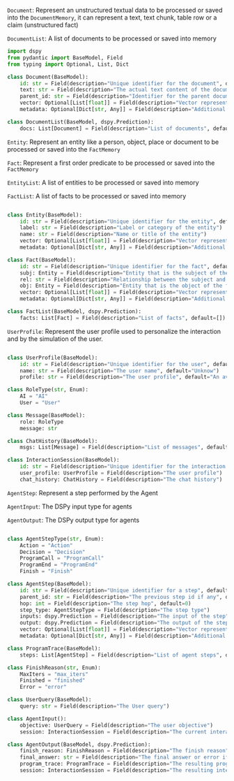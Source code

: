 
`Document`: Represent an unstructured textual data to be processed or saved into the `DocumentMemory`, it can represent a text, text chunk, table row or a claim (unstructured fact)

`DocumentList`: A list of documents to be processed or saved into memory
  
```python
import dspy
from pydantic import BaseModel, Field
from typing import Optional, List, Dict

class Document(BaseModel):
	id: str = Field(description="Unique identifier for the document", default_factory=uuid4)
	text: str = Field(description="The actual text content of the document")
	parent_id: str = Field(description="Identifier for the parent document", default="")
	vector: Optional[List[float]] = Field(description="Vector representation of the document", default=None)
	metadata: Optional[Dict[str, Any]] = Field(description="Additional information about the document", default=None)

class DocumentList(BaseModel, dspy.Prediction):
	docs: List[Document] = Field(description="List of documents", default=[])

``` 

`Entity`: Represent an entity like a person, object, place or document to be processed or saved into the `FactMemory`

`Fact`: Represent a first order predicate to be processed or saved into the `FactMemory`

`EntityList`: A list of entities to be processed or saved into memory

`FactList`: A list of facts to be processed or saved into memory
  
```python

class Entity(BaseModel):
	id: str = Field(description="Unique identifier for the entity", default_factory=uuid4)
	label: str = Field(description="Label or category of the entity")
	name: str = Field(description="Name or title of the entity")
	vector: Optional[List[float]] = Field(description="Vector representation of the entity", default=None)
	metadata: Optional[Dict[str, Any]] = Field(description="Additional information about the entity", default=None)

class Fact(BaseModel):
	id: str = Field(description="Unique identifier for the fact", default_factory=uuid4)
	subj: Entity = Field(description="Entity that is the subject of the fact")
	rel: str = Field(description="Relationship between the subject and object entities")
	obj: Entity = Field(description="Entity that is the object of the fact")
	vector: Optional[List[float]] = Field(description="Vector representation of the fact", default=None)
	metadata: Optional[Dict[str, Any]] = Field(description="Additional information about the fact", default=None)

class FactList(BaseModel, dspy.Prediction):
	facts: List[Fact] = Field(description="List of facts", default=[])

```

`UserProfile`: Represent the user profile used to personalize the interaction and by the simulation of the user.
  
```python

class UserProfile(BaseModel):
	id: str = Field(description="Unique identifier for the user", default_factory=uuid4)
	name: str = Field(description="The user name", default="Unknow")
	profile: str = Field(description="The user profile", default="An average User")

class RoleType(str, Enum):
	AI = "AI"
	User = "User"

class Message(BaseModel):
	role: RoleType
	message: str

class ChatHistory(BaseModel):
	msgs: List[Message] = Field(description="List of messages", default=[])

class InteractionSession(BaseModel):
	id: str = Field(description="Unique identifier for the interaction session", default_factory=uuid4)
	user_profile: UserProfile = Field(description="The user profile")
	chat_history: ChatHistory = Field(description="The chat history")

```

`AgentStep`: Represent a step performed by the Agent 

`AgentInput`: The DSPy input type for agents

`AgentOutput`: The DSPy output type for agents
  
```python

class AgentStepType(str, Enum):
	Action = "Action"
	Decision = "Decision"
	ProgramCall = "ProgramCall"
	ProgramEnd = "ProgramEnd"
	Finish = "Finish"

class AgentStep(BaseModel):
	id: str = Field(description="Unique identifier for a step", default_factory=uuid4)
	parent_id: str = Field(description="The previous step id if any", default="")
	hop: int = Field(description="The step hop", default=0)
	step_type: AgentStepType = Field(description="The step type")
	inputs: dspy.Prediction = Field(description="The input of the step", default=None)
	output: dspy.Prediction = Field(description="The output of the step", default=None)
	vector: Optional[List[float]] = Field(description="Vector representation of the step", default=None)
	metadata: Optional[Dict[str, Any]] = Field(description="Additional information about the step", default=None)

class ProgramTrace(BaseModel):
	steps: List[AgentStep] = Field(description="List of agent steps", default=[])

class FinishReason(str, Enum):
	MaxIters = "max_iters"
	Finished = "finished"
	Error = "error"

class UserQuery(BaseModel):
	query: str = Field(description="The User query")

class AgentInput():
	objective: UserQuery = Field(description="The user objective")
	session: InteractionSession = Field(description="The current interaction session", default=None)

class AgentOutput(BaseModel, dspy.Prediction):
	finish_reason: FinishReason = Field(description="The finish reason")
	final_answer: str = Field(description="The final answer or error if any")
	program_trace: ProgramTrace = Field(description="The resulting program trace")
	session: InteractionSession = Field(description="The resulting interaction session")

```
